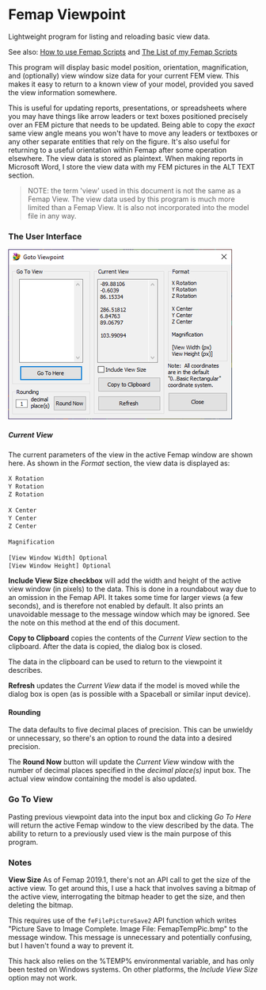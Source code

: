 # Femap Viewpoint
Lightweight program for listing and reloading basic view data.

See also: [How to use Femap Scripts](https://github.com/aaronjasso/How_to_use_Femap_Scripts) and [The List of my Femap Scripts](https://github.com/aaronjasso/My-Femap-Scripts)

This program will display basic model position, orientation, magnification, and (optionally) view window size data for your current FEM view. This makes it easy to return to a known view of your model, provided you saved the view information somewhere.

This is useful for updating reports, presentations, or spreadsheets where you may have things like arrow leaders or text boxes positioned precisely over an FEM picture that needs to be updated. Being able to copy the _exact_ same view angle means you won't have to move any leaders or textboxes or any other separate entities that rely on the figure. It's also useful for returning to a useful orientation within Femap after some operation elsewhere. The view data is stored as plaintext. When making reports in Microsoft Word, I store the view data with my FEM pictures in the ALT TEXT section.

>NOTE: the term 'view' used in this document is not the same as a Femap View. The view data used by this program is much more limited than a Femap View. It is also not incorporated into the model file in any way.

### The User Interface
![Viewpoint](images/viewpoint.png)

##### Current View
 The current parameters of the view in the active Femap window are shown here. As shown in the _Format_ section, the view data is displayed as:
 ```
 X Rotation
 Y Rotation
 Z Rotation
 
 X Center
 Y Center
 Z Center
 
 Magnification
 
 [View Window Width] Optional
 [View Window Height] Optional
 ```
 
**Include View Size checkbox** will add the width and height of the active view window (in pixels) to the data. This is done in a roundabout way due to an omission in the Femap API. It takes some time for larger views (a few seconds), and is therefore not enabled by default. It also prints an unavoidable message to the message window which may be ignored. See the note on this method at the end of this document.

**Copy to Clipboard** copies the contents of the _Current View_ section to the clipboard. After the data is copied, the dialog box is closed.

The data in the clipboard can be used to return to the viewpoint it describes.

**Refresh** updates the _Current View_ data if the model is moved while the dialog box is open (as is possible with a Spaceball or similar input device).

#### Rounding
The data defaults to five decimal places of precision. This can be unwieldy or unnecessary, so there's an option to round the data into a desired precision.

The **Round Now** button will update the _Current View_ window with the number of decimal places specified in the _decimal place(s)_ input box. The actual view window containing the model is also updated.

### Go To View
Pasting previous viewpoint data into the input box and clicking _Go To Here_ will return the active Femap window to the view described by the data. The ability to return to a previously used view is the main purpose of this program.

### Notes

**View Size**
As of Femap 2019.1, there's not an API call to get the size of the active view. To get around this, I use a hack that involves saving a bitmap of the active view, interrogating the bitmap header to get the size, and then deleting the bitmap.

This requires use of the `feFilePictureSave2` API function which writes "Picture Save to Image Complete.  Image File: FemapTempPic.bmp" to the message window. This message is unnecessary and potentially confusing, but I haven't found a way to prevent it.

This hack also relies on the %TEMP% environmental variable, and has only been tested on Windows systems. On other platforms, the _Include View Size_ option may not work.
